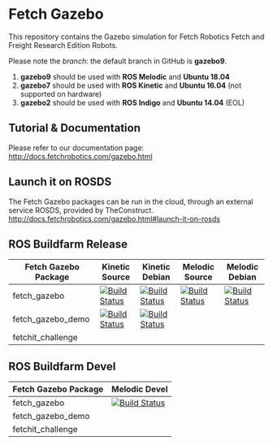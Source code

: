 # Fetch Gazebo

This repository contains the Gazebo simulation for Fetch Robotics Fetch and
Freight Research Edition Robots.

Please note the _branch_: the default branch in GitHub is **gazebo9**.
1. **gazebo9** should be used with **ROS Melodic** and **Ubuntu 18.04**
2. **gazebo7** should be used with **ROS Kinetic** and **Ubuntu 16.04** (not supported on hardware)
3. **gazebo2** should be used with **ROS Indigo** and **Ubuntu 14.04** (EOL)

## Tutorial & Documentation

Please refer to our documentation page: http://docs.fetchrobotics.com/gazebo.html

## Launch it on ROSDS

The Fetch Gazebo packages can be run in the cloud, through an external service ROSDS, provided by TheConstruct.
http://docs.fetchrobotics.com/gazebo.html#launch-it-on-rosds

## ROS Buildfarm Release
 
Fetch Gazebo Package | Kinetic Source | Kinetic Debian | Melodic Source | Melodic Debian
-------------------- | -------------- | -------------- | -------------- | --------------
fetch_gazebo | [![Build Status](http://build.ros.org/buildStatus/icon?job=Ksrc_uX__fetch_gazebo__ubuntu_xenial__source)](http://build.ros.org/job/Ksrc_uX__fetch_gazebo__ubuntu_xenial__source/) | [![Build Status](http://build.ros.org/buildStatus/icon?job=Kbin_uX64__fetch_gazebo__ubuntu_xenial_amd64__binary)](http://build.ros.org/view/Kbin_uX64/job/Kbin_uX64__fetch_gazebo__ubuntu_xenial_amd64__binary/) | [![Build Status](http://build.ros.org/buildStatus/icon?job=Msrc_uB__fetch_gazebo__ubuntu_bionic__source)](http://build.ros.org/view/Mbin_uB64/job/Msrc_uB__fetch_gazebo__ubuntu_bionic__source/) | [![Build Status](http://build.ros.org/buildStatus/icon?job=Mbin_uB64__fetch_gazebo__ubuntu_bionic_amd64__binary)](http://build.ros.org/view/Mbin_uB64/job/Mbin_uB64__fetch_gazebo__ubuntu_bionic_amd64__binary/) |
fetch_gazebo_demo | [![Build Status](http://build.ros.org/buildStatus/icon?job=Ksrc_uX__fetch_gazebo_demo__ubuntu_xenial__source)](http://build.ros.org/job/Ksrc_uX__fetch_gazebo_demo__ubuntu_xenial__source/) | [![Build Status](http://build.ros.org/buildStatus/icon?job=Kbin_uX64__fetch_gazebo_demo__ubuntu_xenial_amd64__binary)](http://build.ros.org/job/Kbin_uX64__fetch_gazebo_demo__ubuntu_xenial_amd64__binary/) | | | | |
fetchit_challenge | | | | | | |

## ROS Buildfarm Devel

Fetch Gazebo Package | Melodic Devel
-------------------- | -------------
fetch_gazebo | [![Build Status](http://build.ros.org/buildStatus/icon?job=Mdev__fetch_gazebo__ubuntu_bionic_amd64)](http://build.ros.org/view/Mdev/job/Mdev__fetch_gazebo__ubuntu_bionic_amd64/)
fetch_gazebo_demo | | | |
fetchit_challenge | | | |

